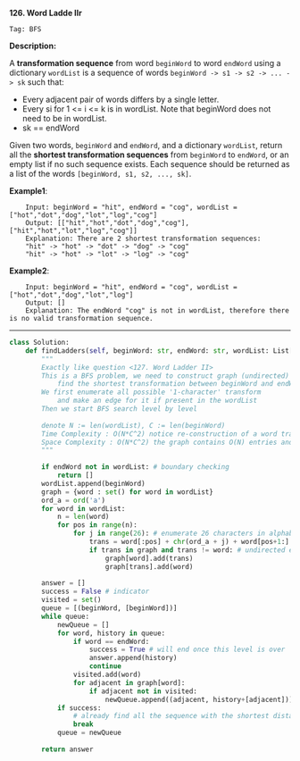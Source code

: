 **126. Word Ladde IIr**

```Tag: BFS```

**Description:**

A **transformation sequence** from word ```beginWord``` to word ```endWord``` using a dictionary ```wordList``` is a sequence of words ```beginWord -> s1 -> s2 -> ... -> sk``` such that:

+ Every adjacent pair of words differs by a single letter.
+ Every si for 1 <= i <= k is in wordList. Note that beginWord does not need to be in wordList.
+ sk == endWord

Given two words, ```beginWord``` and ```endWord```, and a dictionary ```wordList```, return all the **shortest transformation sequences** from ```beginWord``` to ```endWord```, or an empty list if no such sequence exists. Each sequence should be returned as a list of the words ```[beginWord, s1, s2, ..., sk]```.

**Example1**:

        Input: beginWord = "hit", endWord = "cog", wordList = ["hot","dot","dog","lot","log","cog"]
        Output: [["hit","hot","dot","dog","cog"],["hit","hot","lot","log","cog"]]
        Explanation: There are 2 shortest transformation sequences:
        "hit" -> "hot" -> "dot" -> "dog" -> "cog"
        "hit" -> "hot" -> "lot" -> "log" -> "cog"

**Example2**:

        Input: beginWord = "hit", endWord = "cog", wordList = ["hot","dot","dog","lot","log"]
        Output: []
        Explanation: The endWord "cog" is not in wordList, therefore there is no valid transformation sequence.

-----------

```python
class Solution:
    def findLadders(self, beginWord: str, endWord: str, wordList: List[str]) -> List[List[str]]:
        """
        Exactly like question <127. Word Ladder II>
        This is a BFS problem, we need to construct graph (undirected) to 
            find the shortest transformation between beginWord and endWord
        We first enumerate all possible '1-character' transform 
            and make an edge for it if present in the wordList
        Then we start BFS search level by level
        
        denote N := len(wordList), C := len(beginWord)
        Time Complexity : O(N*C^2) notice re-construction of a word transformed takes O(C)
        Space Complexity : O(N*C^2) the graph contains O(N) entries and each entries points to at most a set of size O(26*C), in which each word takes O(C)
        """
        
        if endWord not in wordList: # boundary checking
            return []
        wordList.append(beginWord)
        graph = {word : set() for word in wordList}
        ord_a = ord('a')
        for word in wordList:
            n = len(word)
            for pos in range(n):
                for j in range(26): # enumerate 26 characters in alphabet
                    trans = word[:pos] + chr(ord_a + j) + word[pos+1:]
                    if trans in graph and trans != word: # undirected edge, both sides added
                        graph[word].add(trans) 
                        graph[trans].add(word) 
                        
        answer = []
        success = False # indicator 
        visited = set()
        queue = [(beginWord, [beginWord])]
        while queue:
            newQueue = []
            for word, history in queue:
                if word == endWord:
                    success = True # will end once this level is over
                    answer.append(history)
                    continue
                visited.add(word)
                for adjacent in graph[word]:
                    if adjacent not in visited:
                        newQueue.append((adjacent, history+[adjacent]))
            if success: 
                # already find all the sequence with the shortest distance
                break
            queue = newQueue
            
        return answer
```
